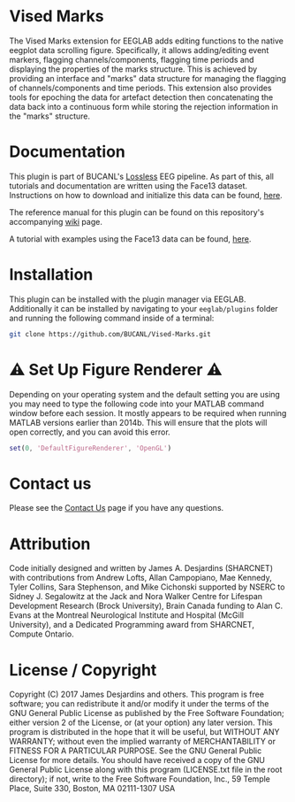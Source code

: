# Vised Marks
The Vised Marks extension for EEGLAB adds editing functions to the native eegplot 
data scrolling figure. Specifically, it allows adding/editing event markers, flagging 
channels/components, flagging time periods and displaying the 
properties of the marks structure. This is achieved by providing an interface and "marks" 
data structure for managing the flagging of channels/components and time periods.
This extension also provides tools for epoching the data for artefact 
detection then concatenating the data back into a continuous form while storing the 
rejection information in the "marks" structure.

# Documentation
This plugin is part of BUCANL's [Lossless](https://github.com/BUCANL/BIDS-Lossless-EEG) EEG pipeline. As part of this, all tutorials and documentation are written using the Face13 dataset. Instructions on how to download and initialize this data can be found, [here](https://github.com/BUCANL/BIDS-Init-Face13-EEGLAB).

The reference manual for this plugin can be found on this repository's accompanying [wiki](https://github.com/BUCANL/Vised-Marks/wiki) page.

A tutorial with examples using the Face13 data can be found, [here](https://bucanl.github.io/SDC-VISED-MARKS/).

# Installation
This plugin can be installed with the plugin manager via EEGLAB. Additionally it can be installed by navigating to your `eeglab/plugins` folder and running the following command inside of a terminal:

```bash
git clone https://github.com/BUCANL/Vised-Marks.git
```

# :warning: Set Up Figure Renderer :warning:
Depending on your operating system and the default setting you are using you may need to type the following code into your MATLAB command window before each session. It mostly appears to be required when running MATLAB versions earlier than 2014b. This will ensure that the plots will open correctly, and you can avoid this error.

```matlab
set(0, 'DefaultFigureRenderer', 'OpenGL')
```

# Contact us
Please see the [Contact Us](https://github.com/BUCANL/Vised-Marks/wiki/Contact-Us) page if you have any questions.

# Attribution
Code initially designed and written by James A. Desjardins (SHARCNET) with contributions
from Andrew Lofts, Allan Campopiano, Mae Kennedy, Tyler Collins, Sara Stephenson, and Mike Cichonski supported by 
NSERC to Sidney J. Segalowitz at the Jack and Nora Walker Centre for Lifespan Development 
Research (Brock University), Brain Canada funding to Alan C. Evans at the Montreal 
Neurological Institute and Hospital (McGill University), and a Dedicated Programming 
award from SHARCNET, Compute Ontario.

# License / Copyright
Copyright (C) 2017 James Desjardins and others. This program is free software; you can redistribute it and/or modify it under the terms of the GNU General Public License as published by the Free Software Foundation; either version 2 of the License, or (at your option) any later version. This program is distributed in the hope that it will be useful, but WITHOUT ANY WARRANTY; without even the implied warranty of MERCHANTABILITY or FITNESS FOR A PARTICULAR PURPOSE. See the GNU General Public License for more details. You should have received a copy of the GNU General Public License along with this program (LICENSE.txt file in the root directory); if not, write to the Free Software Foundation, Inc., 59 Temple Place, Suite 330, Boston, MA 02111-1307 USA
